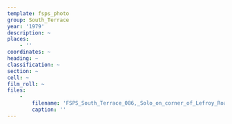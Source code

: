 ```yaml
---
template: fsps_photo
group: South_Terrace
year: '1979'
description: ~
places:
    - ''
coordinates: ~
heading: ~
classification: ~
section: ~
cell: ~
film_roll: ~
files:
    -
        filename: 'FSPS_South_Terrace_086,_Solo_on_corner_of_Lefroy_Road,_17-16-G_1979.png'
        caption: ''
---
```

